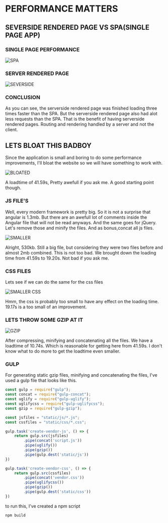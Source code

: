 # PERFORMANCE MATTERS

## SEVERSIDE RENDERED PAGE VS SPA(SINGLE PAGE APP)

### SINGLE PAGE PERFORMANCE

![SPA](https://i.gyazo.com/90bacb168a46d6f1bce303170eedf302.png)

### SERVER RENDERED PAGE

![SEVERSIDE](https://i.gyazo.com/52738735ed9e30ae70de0db71fc32e2f.png)

### CONCLUSION

As you can see, the serverside rendered page was finished loading three times faster than the SPA. But the serverside rendered page also had alot less requests than the SPA. That is the benefit of having serverside rendered pages. Routing and rendering handled by a server and not the client.

## LETS BLOAT THIS BADBOY

Since the application is small and boring to do some performance improvements, I'll bloat the website so we will have something to work with.

![BLOATED](https://i.gyazo.com/ae20a9209efa51f964f7c38e409f7ad1.png)

A loadtime of 41.59s, Pretty awefull if you ask me. A good starting point though. 

### JS FILE'S

Well, every modern framework is pretty big. So it is not a surprise that angular is 1.3mb. But there are an awefull lot of comments inside the Angular file that will not be read anyways. And the same goes for jQuery. Let's remove those and minify the files. And as bonus,concat all js files.

![SMALLER](https://i.gyazo.com/3a82b49135f10e64e2236ab3ea6bfef0.png)

Alright, 530kb. Still a big file, but considering they were two files before and almost 2mb combined. This is not too bad. We brought down the loading time from 41.59s to 19.20s. Not bad if you ask me.

### CSS FILES

Lets see if we can do the same for the css files

![SMALLER CSS](https://gyazo.com/1f58dc4277de5bd93575a199c28f5463)

Hmm, the css is probably too small to have any effect on the loading time. 19.17s is a too small of an improvement.

### LETS THROW SOME GZIP AT IT

![GZIP](https://i.gyazo.com/6efcb5a073aaff73174e0ab5419d49b7.png)

After compressing, minifying and concatenating all the files. We have a loadtime of 10.74s. Which is reasonable for getting here from 41.59s. I don't know what to do more to get the loadtime even smaller. 

### GULP

For generating static gzip files, minifying and concatenating the files, I've used a gulp file that looks like this.

```javascript
const gulp = require("gulp");
const concat = require("gulp-concat");
const uglify = require("gulp-uglify");
const uglifycss = require("gulp-uglifycss");
const gzip = require("gulp-gzip");

const jsfiles = "static/js/*.js";
const cssfiles = "static/css/*.css";

gulp.task('create-vendor-js', () => {
	return gulp.src(jsfiles)
		.pipe(concat('script.js'))
		.pipe(uglify())
		.pipe(gzip())
		.pipe(gulp.dest('static/js'))
})

gulp.task('create-vendor-css', () => {
	return gulp.src(cssfiles)
		.pipe(concat('vendor.css'))
		.pipe(uglifycss())
		.pipe(gzip())
		.pipe(gulp.dest('static/css'))
})

```
to run this, I've created a npm script

```
npm build
```

